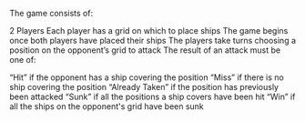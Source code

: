 The game consists of:

2 Players
Each player has a grid on which to place ships
The game begins once both players have placed their ships
The players take turns choosing a position on the opponent’s grid to attack
The result of an attack must be one of:

“Hit” if the opponent has a ship covering the position
“Miss” if there is no ship covering the position
“Already Taken” if the position has previously been attacked
“Sunk” if all the positions a ship covers have been hit
“Win” if all the ships on the opponent's grid have been sunk
